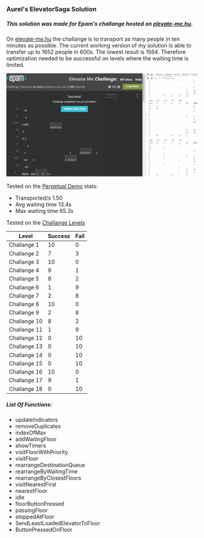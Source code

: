 ### Aurel's ElevatorSaga Solution

##### This solution was made for Epam's challange hosted on [elevate-me.hu](http://www.elevate-me.hu). 
On [elevate-me.hu](http://www.elevate-me.hu) the challange is to transport as many people in ten minutes as possible.
The current working version of my solution is able to transfer up to 1652 people in 600s. The lowest result is 1564.
Therefore optimization needed to be successful on levels where the waiting time is limited.

![elevate-me.hu](https://github.com/aurel192/Aurels-Elevator-Saga-Solution/blob/master/colortimer.png)


Tested on the [Perpetual Demo](http://play.elevatorsaga.com/#challenge=19)
stats:
* Transported/s 1.50
* Avg waiting time 13.4s
* Max waiting time 65.3s
 
Tested on the [Challange Levels](http://play.elevatorsaga.com/#challenge=1)

Level | Success | Fail
------------ | ------------- | ------------
Challange 1 | 10 | 0
Challange 2 | 7 | 3
Challange 3 | 10 | 0
Challange 4 | 9 | 1
Challange 5 | 8 | 2 
Challange 6 | 1 | 9
Challange 7 | 2 | 8
Challange 8 | 10 | 0
Challange 9 | 2 | 8
Challange 10 | 8 | 2
Challange 11 | 1 | 9
Challange 12 | 0 | 10
Challange 13 | 0 | 10
Challange 14 | 0 | 10
Challange 15 | 0 | 10 
Challange 16 | 10 | 0
Challange 17 | 9 | 1
Challange 18 | 0 | 10


##### List Of Functions:
  * updateIndicators
  * removeDuplicates
  * indexOfMax
  * addWaitingFloor
  * showTimers
  * visitFloorWithPriority
  * visitFloor
  * rearrangeDestinationQueue
  * rearrangeByWaitingTime
  * rearrangeByClosestFloors
  * visitNearestFirst
  * nearestFloor
  * idle
  * floorButtonPressed
  * passingFloor
  * stoppedAtFloor
  * SendLeastLoadedElevatorToFloor
  * ButtonPressedOnFloor

